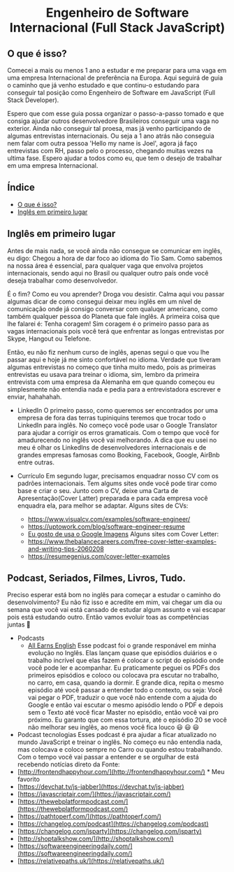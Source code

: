 <h1 align="center">Engenheiro de Software Internacional (Full Stack JavaScript)</h1>

## O que é isso?
Comecei a mais ou menos 1 ano a estudar e me preparar para uma vaga em uma empresa Internacional de preferência na Europa. Aqui seguirá de guia o caminho que já venho estudado e que continu-o estudando para conseguir tal posição como Engenheiro de Software em JavaScript (Full Stack Developer).

Espero que com esse guia possa organizar o passo-a-passo tomado e que consiga ajudar outros desenvolvedore Brasileiros conseguir uma vaga no exterior. Ainda não conseguir tal proesa, mas já venho participando de algumas entrevistas internacionais. Ou seja a 1 ano atrás não conseguia nem falar com outra pessoa 'Hello my name is Joel', agora já faço entrevistas com RH, passo pelo o processo, chegando muitas vezes na ultima fase. Espero ajudar a todos como eu, que tem o desejo de trabalhar em uma empresa Internacional.

## Índice
- [O que é isso?](#o-que-é-isso)
- [Inglês em primeiro lugar](#inglês-em-primeiro-lugar)

## Inglês em primeiro lugar
Antes de mais nada, se você ainda não consegue se comunicar em inglês, eu digo: Chegou a hora de dar foco ao idioma do Tio Sam. Como sabemos na nossa área é essencial, para qualquer vaga que envolva projetos internacionais, sendo aqui no Brasil ou qualquer outro país onde você deseja trabalhar como desenvolvedor.

É o fim? Como eu vou aprender? Droga vou desistir. Calma aqui vou passar algumas dicar de como consegui deixar meu inglês em um nível de comunicação onde já consigo conversar com qualuqer americano, como também qualquer pessoa do Planeta que fale inglês. A primeira coisa que lhe falarei é: Tenha coragem! Sim coragem é o primeiro passo para as vagas internacionais pois você terá que enfrentar as longas entrevistas por Skype, Hangout ou Telefone. 

Então, eu não fiz nenhum curso de inglês, apenas segui o que vou lhe passar aqui e hoje já me sinto confortável no idioma. Verdade que tiveram algumas entrevistas no começo que tinha muito medo, pois as primeiras entrevistas eu usava para treinar o idioma, sim, lembro da primeira entrevista com uma empresa da Alemanha em que quando começou eu simplesmente não entendia nada e pedia para a entrevistadora escrever e enviar, hahahahah.

  - LinkedIn
  O primeiro passo, como queremos ser encontrados por uma empresa de fora das terras tupiniquins teremos que trocar todo o LinkedIn para inglês. No começo você pode usar o Google Translator para ajudar a corrigir os erros gramaticais. Com o tempo que você for amadurecendo no inglês você vai melhorando. A dica que eu usei no meu é olhar os LinkedIns de desenvolvedores internacionais e de grandes empresas famosas como Booking, Facebook, Google, AirBnb entre outras.
  
  - Currículo
  Em segundo lugar, precisamos enquadrar nosso CV com os padrões internacionais. Tem algums sites onde você pode tirar como base e criar o seu. Junto com o CV, deixe uma Carta de Apresentação(Cover Latter) preparada e para cada empresa você enquadra ela, para melhor se adaptar.
  Alguns sites de CVs: 
    - https://www.visualcv.com/examples/software-engineer/
    - https://uptowork.com/blog/software-engineer-resume
    - [Eu gosto de usa o Google Imagens](https://www.google.com.br/search?q=resume+software+engineer&source=lnms&tbm=isch&sa=X&ved=0ahUKEwisqb_Nv-naAhVK7mMKHSznAOsQ_AUICigB&biw=1366&bih=662)
  Alguns sites com Cover Letter:
    - https://www.thebalancecareers.com/free-cover-letter-examples-and-writing-tips-2060208
    - https://resumegenius.com/cover-letter-examples

## Podcast, Seriados, Filmes, Livros, Tudo.
Preciso esperar está bom no inglês para começar a estudar o caminho do desenvolvimento? Eu não fiz isso e acredite em mim, vai chegar um dia ou semana que você vai está cansado de estudar algum assunto e vai escapar pois está estudando outro. Então vamos evoluir toas as competências juntas :running:

  - Podcasts
    - [All Earns English](https://www.allearsenglish.com/episodes/)
    Esse podcast foi o grande responável em minha evolução no Inglês. Elas lançam quase que episódios duiários e o trabalho incrível que elas fazem é colocar o script do episódio onde você pode ler e acompanhar.
    Eu praticamente peguei os PDFs dos primeiros episódios e coloco ou colocava pra escutar no trabalho, no carro, em casa, quando ia dormir. E grande dica, repita o mesmo episódio até você passar a entender todo o contexto, ou seja: Você vai pegar o PDF, traduzir o que você não entende com a ajuda do Google e então vai escutar o mesmo apisódio lendo o PDF e depois sem o Texto até você ficar Master no episódio, então você vai pro próximo. Eu garanto que com essa tortura, até o episódio 20 se você não melhorar seu inglês, ao menos você fica louco :smiley: :smiley: :smiley:
   - Podcast tecnologias
   Esses podcast é pra ajudar a ficar atualizado no mundo JavaScript e treinar o inglês. No começo eu não entendia nada, mas colocava e coloco sempre no Carro ou quando estou trabalhando. Com o tempo você vai passar a entender e se orgulhar de está recebendo notícias direto da Fonte:
   - [http://frontendhappyhour.com/](http://frontendhappyhour.com/) * Meu favorito
   - [https://devchat.tv/js-jabber](https://devchat.tv/js-jabber)
   - [https://javascriptair.com/](https://javascriptair.com/)
   - [https://thewebplatformpodcast.com/](https://thewebplatformpodcast.com/)
   - [https://pathtoperf.com/](https://pathtoperf.com/)
   - [https://changelog.com/podcast](https://changelog.com/podcast)
   - [https://changelog.com/jsparty](https://changelog.com/jsparty)
   - [http://shoptalkshow.com/](http://shoptalkshow.com/)
   - [https://softwareengineeringdaily.com/](https://softwareengineeringdaily.com/)
   - [https://relativepaths.uk/](https://relativepaths.uk/)
